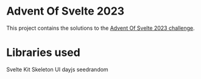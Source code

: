 # Advent Of Svelte 2023

This project contains the solutions to the [Advent Of Svelte 2023 challenge](https://advent.sveltesociety.dev/#challenges).

# Libraries used

Svelte Kit
Skeleton UI
dayjs
seedrandom
